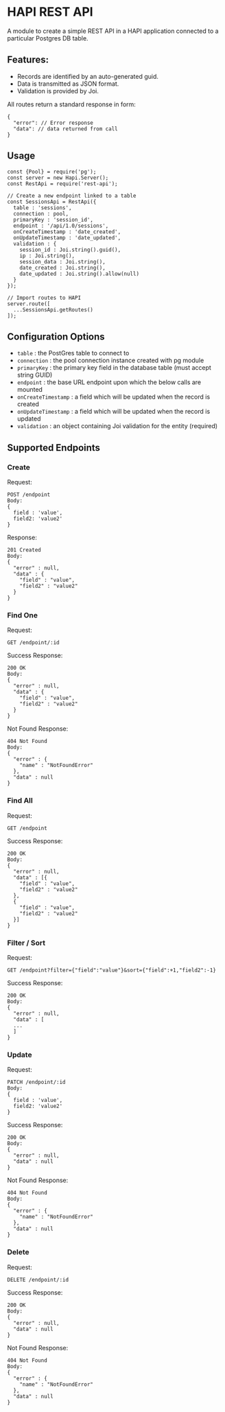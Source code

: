 # HAPI REST API

A module to create a simple REST API in a HAPI application connected to a particular Postgres DB table.

## Features:

* Records are identified by an auto-generated guid.
* Data is transmitted as JSON format.
* Validation is provided by Joi.

All routes return a standard response in form:

```
{
  "error": // Error response
  "data": // data returned from call
}
```

## Usage

```
const {Pool} = require('pg');
const server = new Hapi.Server();
const RestApi = require('rest-api');

// Create a new endpoint linked to a table
const SessionsApi = RestApi({
  table : 'sessions',
  connection : pool,
  primaryKey : 'session_id',
  endpoint : '/api/1.0/sessions',
  onCreateTimestamp : 'date_created',
  onUpdateTimestamp : 'date_updated',
  validation : {
    session_id : Joi.string().guid(),
    ip : Joi.string(),
    session_data : Joi.string(),
    date_created : Joi.string(),
    date_updated : Joi.string().allow(null)
  }
});

// Import routes to HAPI
server.route([
  ...SessionsApi.getRoutes()
]);
```

## Configuration Options

* `table` : the PostGres table to connect to
* `connection` : the pool connection instance created with pg module
* `primaryKey` : the primary key field in the database table (must accept string GUID)
* `endpoint` : the base URL endpoint upon which the below calls are mounted
* `onCreateTimestamp` : a field which will be updated when the record is created
* `onUpdateTimestamp` : a field which will be updated when the record is updated
* `validation` : an object containing Joi validation for the entity (required)


## Supported Endpoints

### Create

Request:
```
POST /endpoint
Body:
{
  field : 'value',
  field2: 'value2'
}
```

Response:
```
201 Created
Body:
{
  "error" : null,
  "data" : {
    "field" : "value",
    "field2" : "value2"
  }
}
```

### Find One

Request:
```
GET /endpoint/:id
```

Success Response:
```
200 OK
Body:
{
  "error" : null,
  "data" : {
    "field" : "value",
    "field2" : "value2"
  }
}
```

Not Found Response:
```
404 Not Found
Body:
{
  "error" : {
    "name" : "NotFoundError"
  },
  "data" : null
}
```


### Find All

Request:
```
GET /endpoint
```

Success Response:
```
200 OK
Body:
{
  "error" : null,
  "data" : [{
    "field" : "value",
    "field2" : "value2"
  },
  {
    "field" : "value",
    "field2" : "value2"
  }]
}
```

### Filter / Sort

Request:
```
GET /endpoint?filter={"field":"value"}&sort={"field":+1,"field2":-1}
```

Success Response:
```
200 OK
Body:
{
  "error" : null,
  "data" : [
  ...
  ]
}
```

### Update

Request:
```
PATCH /endpoint/:id
Body:
{
  field : 'value',
  field2: 'value2'
}
```

Success Response:
```
200 OK
Body:
{
  "error" : null,
  "data" : null
}
```

Not Found Response:
```
404 Not Found
Body:
{
  "error" : {
    "name" : "NotFoundError"
  },
  "data" : null
}
```

### Delete

Request:
```
DELETE /endpoint/:id
```

Success Response:
```
200 OK
Body:
{
  "error" : null,
  "data" : null
}
```

Not Found Response:
```
404 Not Found
Body:
{
  "error" : {
    "name" : "NotFoundError"
  },
  "data" : null
}
```
